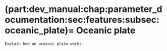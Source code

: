 (part:dev_manual:chap:parameter_documentation:sec:features:subsec:oceanic_plate)=
Oceanic plate
==========

```{todo}
Explain how an oceanic plate works.
```
